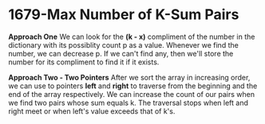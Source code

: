 # 1679-Max Number of K-Sum Pairs

**Approach One**
We can look for the **(k - x)** compliment of the number in the dictionary with its possiblity count p as a value. Whenever we find the number, we can decrease p. If we can't find any, then we'll store the number for its compliment to find it if it exists.

**Approach Two - Two Pointers**
After we sort the array in increasing order, we can use to pointers **left** and **right** to traverse from the beginning and the end of the array respectively. We can increase the count of our pairs when we find two pairs whose sum equals k. The traversal stops when left and right meet or when left's value exceeds that of k's.